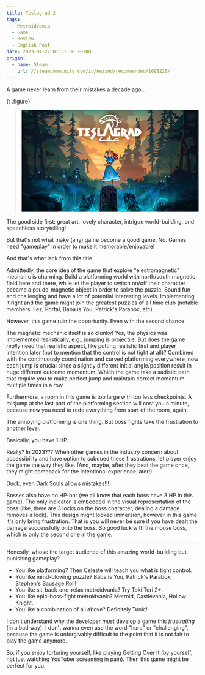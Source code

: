 ```yaml
---
title: Teslagrad 2
tags:
  - Metroidvania
  - Game
  - Review
  - English Post
date: 2023-04-22 07:31:00 +0700
origin:
  - name: Steam
    url: //steamcommunity.com/id/neizod/recommended/1698220/
---
```


A game never learn from their mistakes a decade ago...

{: .figure}
> ![](/images/game/cover/teslagrad-2.jpg)

The good side first: great art, lovely character, intrigue world-building, and speechless storytelling!

But that's not what make (any) game become a good game. No. Games need "gameplay" in order to make it memorable/enjoyable!

And that's what lack from this title.

Admittedly, the core idea of the game that explore "electromagnetic" mechanic is charming. Build a platforming world with north/south magnetic field here and there, while let the player to switch on/off their character became a psudo-magnetic object in order to solve the puzzle. Sound fun and challenging and have a lot of potential interesting levels. Implementing it right and the game might join the greatest puzzles of all time club (notable members: Fez, Portal, Baba is You, Patrick's Parabox, etc).

However, this game ruin the opportunity. Even with the second chance.

The magnetic mechanic itself is so clunky! Yes, the physics was implemented realistically, e.g., jumping is projectile. But does the game *really* need that realistic aspect, like putting realistic first and player intention later (not to mention that the control is not tight at all)? Combined with the continuously coordination and curved platforming everywhere, now each jump is crucial since a slightly different initial angle/position result in huge different outcome momentum. Which the game take a sadistic path that require you to make perfect jump and maintain correct momentum multiple times in a row.

Furthermore, a room in this game is too large with too less checkpoints. A misjump at the last part of the platforming section will cost you a minute, because now you need to redo everything from start of the room, again.

The annoying platforming is one thing. But boss fights take the frustration to another level.

Basically, you have 1 HP.

Really? In 2023??? When other games in the industry concern about accessibility and have option to subdued these frustrations, let player enjoy the game the way they like. (And, maybe, after they beat the game once, they might comeback for the intentional experience later!)

Duck, even Dark Souls allows mistakes!!!

Bosses also have no HP-bar (we all know that each boss have 3 HP in this game). The only indicator is embedded in the visual representation of the boss (like, there are 3 locks on the boss character, dealing a damage removes a lock). This design might looked immersion, however in this game it's only bring frustration. That is you will never be sure if you have dealt the damage successfully onto the boss. So good luck with the moose boss, which is only the second one in the game.

---

Honestly, whose the target audience of this amazing world-building but punishing gameplay?

- You like platforming? Then Celeste will teach you what is tight control.
- You like mind-blowing puzzle? Baba is You, Patrick's Parabox, Stephen's Sausage Roll!
- You like sit-back-and-relax metroidvania? Try Toki Tori 2+.
- You like epic-boss-fight metroidvania? Metroid, Castlevania, Hollow Knight.
- You like a combination of all above? Definitely Tunic!

I don't understand why the developer *must* develop a game this *frustrating* (in a bad way). I don't wanna even use the word "hard" or "challenging", because the game is unforgivably difficult to the point that it is not fair to play the game anymore.

So, if you enjoy torturing yourself, like playing Getting Over It (by yourself, not just watching YouTuber screaming in pain). Then this game might be perfect for you.
